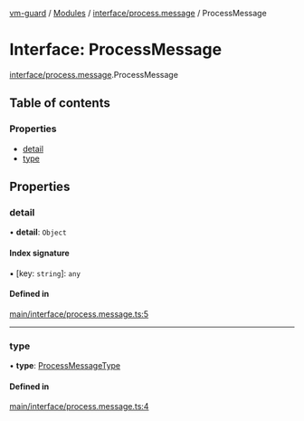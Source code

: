 [vm-guard](../README.md) / [Modules](../modules.md) / [interface/process.message](../modules/interface_process_message.md) / ProcessMessage

# Interface: ProcessMessage

[interface/process.message](../modules/interface_process_message.md).ProcessMessage

## Table of contents

### Properties

- [detail](interface_process_message.processmessage.md#detail)
- [type](interface_process_message.processmessage.md#type)

## Properties

### detail

• **detail**: `Object`

#### Index signature

▪ [key: `string`]: `any`

#### Defined in

[main/interface/process.message.ts:5](https://github.com/canguser/vm-guard/blob/36416e4/main/interface/process.message.ts#L5)

___

### type

• **type**: [ProcessMessageType](../enums/enum_process_message_type.processmessagetype.md)

#### Defined in

[main/interface/process.message.ts:4](https://github.com/canguser/vm-guard/blob/36416e4/main/interface/process.message.ts#L4)
